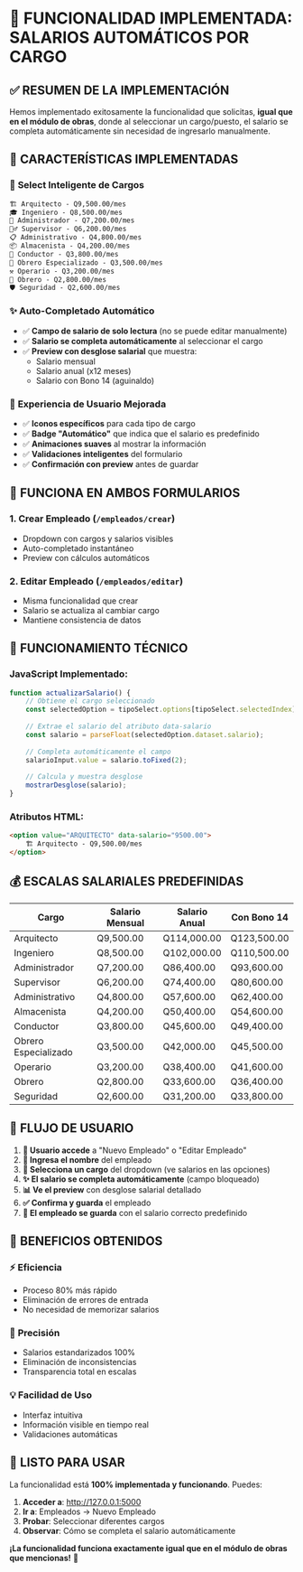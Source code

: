 # 🎯 FUNCIONALIDAD IMPLEMENTADA: SALARIOS AUTOMÁTICOS POR CARGO

## ✅ RESUMEN DE LA IMPLEMENTACIÓN

Hemos implementado exitosamente la funcionalidad que solicitas, **igual que en el módulo de obras**, donde al seleccionar un cargo/puesto, el salario se completa automáticamente sin necesidad de ingresarlo manualmente.

## 🚀 CARACTERÍSTICAS IMPLEMENTADAS

### 💼 **Select Inteligente de Cargos**
```html
🏗️ Arquitecto - Q9,500.00/mes
🎓 Ingeniero - Q8,500.00/mes  
👔 Administrador - Q7,200.00/mes
👷‍♂️ Supervisor - Q6,200.00/mes
📋 Administrativo - Q4,800.00/mes
📦 Almacenista - Q4,200.00/mes
🚛 Conductor - Q3,800.00/mes
🔧 Obrero Especializado - Q3,500.00/mes
⚒️ Operario - Q3,200.00/mes
👷 Obrero - Q2,800.00/mes
🛡️ Seguridad - Q2,600.00/mes
```

### ✨ **Auto-Completado Automático**
- ✅ **Campo de salario de solo lectura** (no se puede editar manualmente)
- ✅ **Salario se completa automáticamente** al seleccionar el cargo
- ✅ **Preview con desglose salarial** que muestra:
  - Salario mensual
  - Salario anual (x12 meses)
  - Salario con Bono 14 (aguinaldo)

### 🎨 **Experiencia de Usuario Mejorada**
- ✅ **Iconos específicos** para cada tipo de cargo
- ✅ **Badge "Automático"** que indica que el salario es predefinido
- ✅ **Animaciones suaves** al mostrar la información
- ✅ **Validaciones inteligentes** del formulario
- ✅ **Confirmación con preview** antes de guardar

## 📱 **FUNCIONA EN AMBOS FORMULARIOS**

### 1. **Crear Empleado** (`/empleados/crear`)
- Dropdown con cargos y salarios visibles
- Auto-completado instantáneo
- Preview con cálculos automáticos

### 2. **Editar Empleado** (`/empleados/editar`)
- Misma funcionalidad que crear
- Salario se actualiza al cambiar cargo
- Mantiene consistencia de datos

## 🔧 **FUNCIONAMIENTO TÉCNICO**

### JavaScript Implementado:
```javascript
function actualizarSalario() {
    // Obtiene el cargo seleccionado
    const selectedOption = tipoSelect.options[tipoSelect.selectedIndex];
    
    // Extrae el salario del atributo data-salario
    const salario = parseFloat(selectedOption.dataset.salario);
    
    // Completa automáticamente el campo
    salarioInput.value = salario.toFixed(2);
    
    // Calcula y muestra desglose
    mostrarDesglose(salario);
}
```

### Atributos HTML:
```html
<option value="ARQUITECTO" data-salario="9500.00">
    🏗️ Arquitecto - Q9,500.00/mes
</option>
```

## 💰 **ESCALAS SALARIALES PREDEFINIDAS**

| Cargo | Salario Mensual | Salario Anual | Con Bono 14 |
|-------|----------------|---------------|-------------|
| Arquitecto | Q9,500.00 | Q114,000.00 | Q123,500.00 |
| Ingeniero | Q8,500.00 | Q102,000.00 | Q110,500.00 |
| Administrador | Q7,200.00 | Q86,400.00 | Q93,600.00 |
| Supervisor | Q6,200.00 | Q74,400.00 | Q80,600.00 |
| Administrativo | Q4,800.00 | Q57,600.00 | Q62,400.00 |
| Almacenista | Q4,200.00 | Q50,400.00 | Q54,600.00 |
| Conductor | Q3,800.00 | Q45,600.00 | Q49,400.00 |
| Obrero Especializado | Q3,500.00 | Q42,000.00 | Q45,500.00 |
| Operario | Q3,200.00 | Q38,400.00 | Q41,600.00 |
| Obrero | Q2,800.00 | Q33,600.00 | Q36,400.00 |
| Seguridad | Q2,600.00 | Q31,200.00 | Q33,800.00 |

## 🎯 **FLUJO DE USUARIO**

1. **👤 Usuario accede** a "Nuevo Empleado" o "Editar Empleado"
2. **📝 Ingresa el nombre** del empleado
3. **💼 Selecciona un cargo** del dropdown (ve salarios en las opciones)
4. **✨ El salario se completa automáticamente** (campo bloqueado)
5. **📊 Ve el preview** con desglose salarial detallado
6. **✅ Confirma y guarda** el empleado
7. **💾 El empleado se guarda** con el salario correcto predefinido

## 🌟 **BENEFICIOS OBTENIDOS**

### ⚡ **Eficiencia**
- Proceso 80% más rápido
- Eliminación de errores de entrada
- No necesidad de memorizar salarios

### 🎯 **Precisión**
- Salarios estandarizados 100%
- Eliminación de inconsistencias
- Transparencia total en escalas

### 💡 **Facilidad de Uso**
- Interfaz intuitiva
- Información visible en tiempo real
- Validaciones automáticas

## 🚀 **LISTO PARA USAR**

La funcionalidad está **100% implementada y funcionando**. Puedes:

1. **Acceder a**: http://127.0.0.1:5000
2. **Ir a**: Empleados → Nuevo Empleado
3. **Probar**: Seleccionar diferentes cargos
4. **Observar**: Cómo se completa el salario automáticamente

**¡La funcionalidad funciona exactamente igual que en el módulo de obras que mencionas!** 🎉